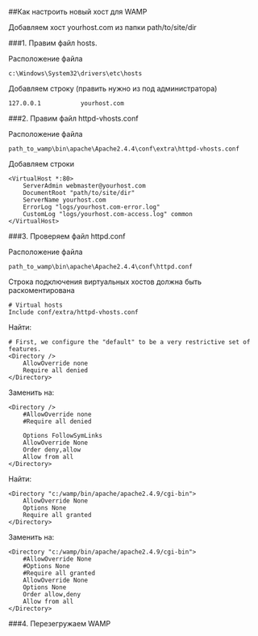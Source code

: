 ##Как настроить новый хост для WAMP

Добавляем хост yourhost.com из папки path/to/site/dir

###1. Правим файл hosts.

Расположение файла 

    c:\Windows\System32\drivers\etc\hosts

Добавляем строку (править нужно из под администратора)

    127.0.0.1           yourhost.com


###2. Правим файл  httpd-vhosts.conf

Расположение файла 

    path_to_wamp\bin\apache\Apache2.4.4\conf\extra\httpd-vhosts.conf

Добавляем строки

    <VirtualHost *:80>
        ServerAdmin webmaster@yourhost.com
        DocumentRoot "path/to/site/dir"
        ServerName yourhost.com
        ErrorLog "logs/yourhost.com-error.log"
        CustomLog "logs/yourhost.com-access.log" common
    </VirtualHost>

###3. Проверяем файл httpd.conf

Расположение файла 

    path_to_wamp\bin\apache\Apache2.4.4\conf\httpd.conf
    
Строка подключения виртуальных хостов должна быть раскоментирована

    # Virtual hosts
    Include conf/extra/httpd-vhosts.conf
    
Найти:

```
# First, we configure the "default" to be a very restrictive set of features.  
<Directory />
    AllowOverride none
    Require all denied
</Directory>
```
Заменить на:
```
<Directory />
    #AllowOverride none
    #Require all denied

    Options FollowSymLinks
    AllowOverride None
    Order deny,allow
    Allow from all
</Directory>
```

Найти:
```
<Directory "c:/wamp/bin/apache/apache2.4.9/cgi-bin">
    AllowOverride None
    Options None
    Require all granted
</Directory>
```
Заменить на:
```
<Directory "c:/wamp/bin/apache/apache2.4.9/cgi-bin">
    #AllowOverride None
    #Options None
    #Require all granted
    AllowOverride None
    Options None
    Order allow,deny
    Allow from all
</Directory>
```
    
###4. Перезегружаем WAMP

